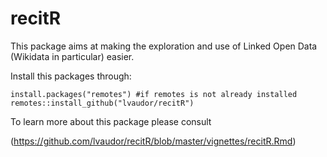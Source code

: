 # recitR

This package aims at making the exploration and use of Linked Open Data (Wikidata in particular) easier.

Install this packages through:

  ```{r}
install.packages("remotes") #if remotes is not already installed
remotes::install_github("lvaudor/recitR")
```

To learn more about this package please consult

(https://github.com/lvaudor/recitR/blob/master/vignettes/recitR.Rmd)



